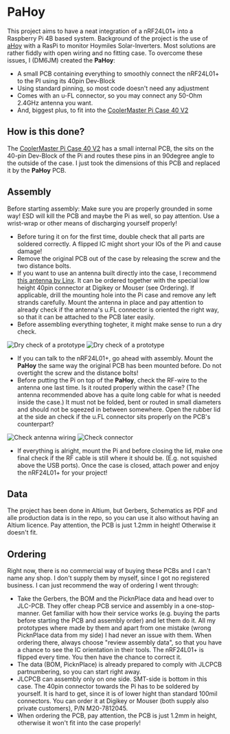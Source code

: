 # PaHoy

This project aims to have a neat integration of a nRF24L01+ into a Raspberry Pi 4B based system.
Background of the project is the use of [aHoy](https://github.com/lumapu/ahoy) with a RasPi to monitor Hoymiles Solar-Inverters. Most solutions are rather fiddly with open wiring and no fitting case.
To overcome these issues, I (DM6JM) created the **PaHoy**: 
+ A small PCB containing everything to smoothly connect the nRF24L01+ to the PI using its 40pin Dev-Block
+ Using standard pinning, so most code doesn't need any adjustment
+ Comes with an u-FL connector, so you may connect any 50-Ohm 2.4GHz antenna you want.
+ And, biggest plus, to fit into the [CoolerMaster Pi Case 40 V2](https://www.coolermaster.com/de/de-de/catalog/gehause/raspberry-pi/pi-case-40-v2/)

## How is this done? 
The [CoolerMaster Pi Case 40 V2](https://www.coolermaster.com/de/de-de/catalog/gehause/raspberry-pi/pi-case-40-v2/) has a small internal PCB, the sits on the 40-pin Dev-Block of the Pi and routes these pins in an 90degree angle to the outside of the case. I just took the dimensions of this PCB and replaced it by the **PaHoy** PCB. 

## Assembly
Before starting assembly: Make sure you are properly grounded in some way! ESD will kill the PCB and maybe the Pi as well, so pay attention. Use a wrist-wrap or other means of discharging yourself properly!
+ Before turing it on for the first time, double check that all parts are soldered correctly. A flipped IC might short your IOs of the Pi and cause damage!
+ Remove the original PCB out of the case by releasing the screw and the two distance bolts.
+ If you want to use an antenna built directly into the case, I recommend [this antenna by Linx](https://www.digikey.de/de/products/detail/linx-technologies-inc/ANT-2-4-PW-QW-UFL/4747969). It can be ordered together with the special low height 40pin connector at Digikey or Mouser (see Ordering). If applicable, drill the mounting hole into the Pi case and remove any left strands carefully. Mount the antenna in place and pay attention to already check if the antenna's u.FL connector is oriented the right way, so that it can be attached to the PCB later easily.
+ Before assembling everything togheter, it might make sense to run a dry check.

![Dry check of a prototype](/PaHoy\Docu\Pictures_Assembly/Proto1.JPG "Proto1")
![Dry check of a prototype](/PaHoy\Docu\Pictures_Assembly/Proto2.JPG "Proto2")

+ If you can talk to the nRF24L01+, go ahead with assembly. Mount the **PaHoy** the same way the original PCB has been mounted before. Do not overtight the screw and the distance bolts!
+ Before putting the Pi on top of the **PaHoy**, check the RF-wire to the antenna one last time. Is it routed properly within the case? (The antenna recommended above has a quite long cable for what is needed inside the case.) It must not be folded, bent or routed in small diameters and should not be sqeezed in between somewhere. Open the rubber lid at the side an check if the u.FL connector sits properly on the PCB's counterpart?

![Check antenna wiring](/PaHoy\Docu\Pictures_Assembly/Assemb1.JPG "Antenna wiring")
![Check connector](/PaHoy\Docu\Pictures_Assembly/Assemb2.JPG "Connector")

+ If everything is alright, mount the Pi and before closing the lid, make one final check if the RF cable is still where it should be. (E.g. not squished above the USB ports). Once the case is closed, attach power and enjoy the nRF24L01+ for your project!

## Data
The project has been done in Altium, but Gerbers, Schematics as PDF and alle production data is in the repo, so you can use it also without having an Altium licence. Pay attention, the PCB is just 1.2mm in height! Otherwise it doesn't fit.

## Ordering
Right now, there is no commercial way of buying these PCBs and I can't name any shop. I don't supply them by myself, since I got no registered business. 
I can just recommend the way of ordering I went through:
+ Take the Gerbers, the BOM and the PicknPlace data and head over to JLC-PCB. They offer cheap PCB service and assembly in a one-stop-manner. Get familiar with how their service works (e.g. buying the parts before starting the PCB and assembly order) and let them do it. All my prototypes where made by them and apart from one mistake (wrong PicknPlace data from my side) I had never an issue with them. When ordering there, always choose "review assembly data", so that you have a chance to see the IC orientation in their tools. The nRF24L01+ is flipped every time. You then have the chance to correct it.
+ The data (BOM, PicknPlace) is already prepared to comply with JLCPCB partnumbering, so you can start right away.
+ JLCPCB can assembly only on one side. SMT-side is bottom in this case. The 40pin connector towards the Pi has to be soldered by yourself. It is hard to get, since it is of lower hight than standard 100mil connectors. You can order it at Digikey or Mouser (both supply also private customers), P/N M20-7812045.
+ When ordering the PCB, pay attention, the PCB is just 1.2mm in height, otherwise it won't fit into the case properly!
